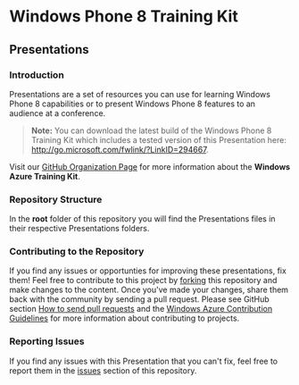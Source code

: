 ﻿# Windows Phone 8 Training Kit #

## Presentations ##

### Introduction ###

Presentations are a set of resources you can use for learning Windows Phone 8 capabilities or to present Windows Phone 8 features to an audience at a conference.

>**Note:** You can download the latest build of the Windows Phone 8 Training Kit which includes a tested version of this Presentation here: http://go.microsoft.com/fwlink/?LinkID=294667.

Visit our [GitHub Organization Page](https://github.com/WindowsPhone-8-TrainingKit) for more information about the **Windows Azure Training Kit**.

### Repository Structure ###

In the **root** folder of this repository you will find the Presentations files in their respective Presentations folders.

### Contributing to the Repository ###

If you find any issues or opportunties for improving these presentations, fix them! Feel free to contribute to this project by [forking](http://help.github.com/fork-a-repo/) this repository and make changes to the content. Once you've made your changes, share them back with the community by sending a pull request. Please see GitHub section [How to send pull requests](http://help.github.com/send-pull-requests/) and the [Windows Azure Contribution Guidelines](http://windowsazure.github.com/guidelines.html) for more information about contributing to projects.

### Reporting Issues ###

If you find any issues with this Presentation that you can't fix, feel free to report them in the [issues](https://github.com/WindowsPhone-8-TrainingKit/PRESENTATION-StoreAndMonetization/issues) section of this repository.
